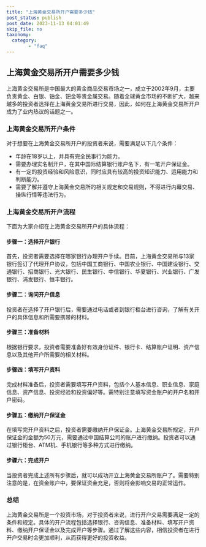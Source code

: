 ```yaml
---
title: "上海黄金交易所开户需要多少钱"
post_status: publish
post_date: 2023-11-13 04:01:49
skip_file: no
taxonomy:
  category:
        - "faq"
---
```


## 上海黄金交易所开户需要多少钱

上海黄金交易所是中国最大的黄金商品交易市场之一，成立于2002年9月，主要负责黄金、白银、铂金、钯金等贵金属交易。随着全球黄金市场的不断扩大，越来越多的投资者选择在上海黄金交易所进行交易，因此，如何在上海黄金交易所开户成为了业内热议的话题之一。

### 上海黄金交易所开户条件

对于想要在上海黄金交易所开户的投资者来说，需要满足以下几个条件：

- 年龄在18岁以上，并具有完全民事行为能力。
- 需要办理实名制开户，在其中国际结算银行账户名下，有一笔开户保证金。
- 有一定的投资经验和风险意识，同时应具有较高的投资知识能力、运用能力和判断能力。
- 需要了解并遵守上海黄金交易所的相关规定和交易规则，不得进行内幕交易、操纵行情等违法行为。

### 上海黄金交易所开户流程

下面为大家介绍在上海黄金交易所开户的具体流程：

#### 步骤一：选择开户银行

首先，投资者需要选择在哪家银行办理开户手续。目前，上海黄金交易所与13家银行签订了代理开户协议，包括中国工商银行、中国农业银行、中国建设银行、交通银行、招商银行、光大银行、民生银行、中信银行、华夏银行、兴业银行、广发银行、浦发银行、恒丰银行。

#### 步骤二：询问开户信息

投资者在选择了开户银行后，需要通过电话或者到银行柜台进行咨询，了解有关开户的具体信息和所需要携带的材料。

#### 步骤三：准备材料

根据银行要求，投资者需要准备好有效身份证件、银行卡、结算账户证明、资产信息以及其他开户所需要的相关材料。

#### 步骤四：填写开户资料

完成材料准备后，投资者需要填写开户资料，包括个人基本信息、职业信息、家庭信息、资产信息、投资经验和投资偏好等。需特别注意填写资金账户的开户名和开户密码。

#### 步骤五：缴纳开户保证金

在填写完开户资料之后，投资者需要缴纳开户保证金。上海黄金交易所规定，开户保证金的金额为50万元，需要通过中国结算公司的账户进行缴纳。投资者可以通过银行柜台、ATM机、手机银行等多种方式进行缴纳。

#### 步骤六：完成开户

当投资者完成上述所有步骤后，就可以成功开立上海黄金交易所账户了。需要特别注意的是，在资金账户中，要保证资金充足，否则将会影响交易的正常运作。

### 总结

上海黄金交易所是一个投资市场，对于投资者来说，进行开户交易需要满足一定的条件和规定。具体的开户流程包括选择银行、咨询信息、准备材料、填写开户资料、缴纳开户保证金以及完成开户等步骤。通过了解这些内容，相信投资者在进行开户交易时会更加顺利，从而获得更好的投资收益。
